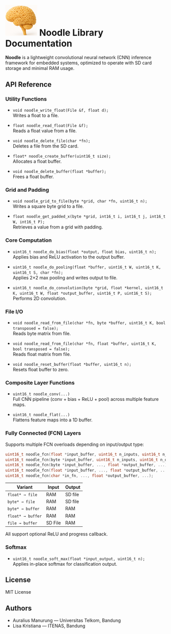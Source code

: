  # <img src="./noodle.png" alt="Description" width="100"> Noodle Library Documentation

**Noodle** is a lightweight convolutional neural network (CNN) inference framework for embedded systems, optimized to operate with SD card storage and minimal RAM usage.

## API Reference

### Utility Functions

- `void noodle_write_float(File &f, float d);`  
  Writes a float to a file.

- `float noodle_read_float(File &f);`  
  Reads a float value from a file.

- `void noodle_delete_file(char *fn);`  
  Deletes a file from the SD card.

- `float* noodle_create_buffer(uint16_t size);`  
  Allocates a float buffer.

- `void noodle_delete_buffer(float *buffer);`  
  Frees a float buffer.



### Grid and Padding

- `void noodle_grid_to_file(byte *grid, char *fn, uint16_t n);`  
  Writes a square byte grid to a file.

- `float noodle_get_padded_x(byte *grid, int16_t i, int16_t j, int16_t W, int16_t P);`  
  Retrieves a value from a grid with padding.

### Core Computation

- `uint16_t noodle_do_bias(float *output, float bias, uint16_t n);`  
  Applies bias and ReLU activation to the output buffer.

- `uint16_t noodle_do_pooling(float *buffer, uint16_t W, uint16_t K, uint16_t S, char *fn);`  
  Applies 2×2 max pooling and writes output to file.

- `uint16_t noodle_do_convolution(byte *grid, float *kernel, uint16_t K, uint16_t W, float *output_buffer, uint16_t P, uint16_t S);`  
  Performs 2D convolution.

### File I/O

- `void noodle_read_from_file(char *fn, byte *buffer, uint16_t K, bool transposed = false);`  
  Reads byte matrix from file.

- `void noodle_read_from_file(char *fn, float *buffer, uint16_t K, bool transposed = false);`  
  Reads float matrix from file.

- `void noodle_reset_buffer(float *buffer, uint16_t n);`  
  Resets float buffer to zero.

### Composite Layer Functions

- `uint16_t noodle_conv(...)`  
  Full CNN pipeline (conv + bias + ReLU + pool) across multiple feature maps.

- `uint16_t noodle_flat(...)`  
  Flattens feature maps into a 1D buffer.

### Fully Connected (FCN) Layers

Supports multiple FCN overloads depending on input/output type:

```cpp
uint16_t noodle_fcn(float *input_buffer, uint16_t n_inputs, uint16_t n_outputs, char *out_fn, ...);
uint16_t noodle_fcn(byte *input_buffer, uint16_t n_inputs, uint16_t n_outputs, char *out_fn, ...);
uint16_t noodle_fcn(byte *input_buffer, ..., float *output_buffer, ...);
uint16_t noodle_fcn(float *input_buffer, ..., float *output_buffer, ...);
uint16_t noodle_fcn(char *in_fn, ..., float *output_buffer, ...);
```
| Variant           | Input    | Output  | 
| ----------------- | -------- | ------- | 
| `float* → file`   | RAM      | SD file | 
| `byte* → file`    | RAM      | SD file | 
| `byte* → buffer`  | RAM      | RAM     | 
| `float* → buffer` | RAM      | RAM     | 
| `file → buffer`   | SD File  | RAM     | 



All support optional ReLU and progress callback.

### Softmax

- `uint16_t noodle_soft_max(float *input_output, uint16_t n);`  
  Applies in-place softmax for classification output.

## License

MIT License



## Authors

- Auralius Manurung — Universitas Telkom, Bandung  
- Lisa Kristiana — ITENAS, Bandung
